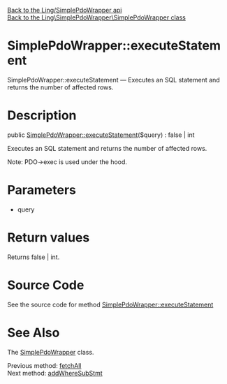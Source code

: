 [Back to the Ling/SimplePdoWrapper api](https://github.com/lingtalfi/SimplePdoWrapper/blob/master/doc/api/Ling/SimplePdoWrapper.md)<br>
[Back to the Ling\SimplePdoWrapper\SimplePdoWrapper class](https://github.com/lingtalfi/SimplePdoWrapper/blob/master/doc/api/Ling/SimplePdoWrapper/SimplePdoWrapper.md)


SimplePdoWrapper::executeStatement
================



SimplePdoWrapper::executeStatement — Executes an SQL statement and returns the number of affected rows.




Description
================


public [SimplePdoWrapper::executeStatement](https://github.com/lingtalfi/SimplePdoWrapper/blob/master/doc/api/Ling/SimplePdoWrapper/SimplePdoWrapper/executeStatement.md)($query) : false | int




Executes an SQL statement and returns the number of affected rows.

Note: PDO->exec is used under the hood.




Parameters
================


- query

    


Return values
================

Returns false | int.








Source Code
===========
See the source code for method [SimplePdoWrapper::executeStatement](https://github.com/lingtalfi/SimplePdoWrapper/blob/master/SimplePdoWrapper.php#L381-L392)


See Also
================

The [SimplePdoWrapper](https://github.com/lingtalfi/SimplePdoWrapper/blob/master/doc/api/Ling/SimplePdoWrapper/SimplePdoWrapper.md) class.

Previous method: [fetchAll](https://github.com/lingtalfi/SimplePdoWrapper/blob/master/doc/api/Ling/SimplePdoWrapper/SimplePdoWrapper/fetchAll.md)<br>Next method: [addWhereSubStmt](https://github.com/lingtalfi/SimplePdoWrapper/blob/master/doc/api/Ling/SimplePdoWrapper/SimplePdoWrapper/addWhereSubStmt.md)<br>

